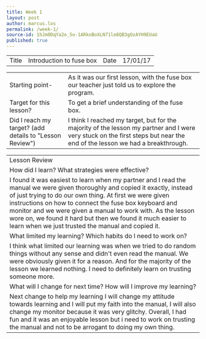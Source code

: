 ```yaml
---
title: Week 1
layout: post
author: marcus.los
permalink: /week-1/
source-id: 1hJm0DqYa2o_5o-1ARkoBoXLN71le8QB3gOzAYH9EUaU
published: true
---
```

<table>
  <tr>
    <td>Title</td>
    <td>Introduction to fuse box</td>
    <td>Date</td>
    <td>17/01/17</td>
  </tr>
</table>


<table>
  <tr>
    <td>Starting point-</td>
    <td>As it was our first lesson, with the fuse box our teacher just told us to explore the program.</td>
  </tr>
  <tr>
    <td>Target for this lesson?</td>
    <td>To get a brief understanding of the fuse box.</td>
  </tr>
  <tr>
    <td>Did I reach my target? 
(add details to "Lesson Review")</td>
    <td> I think I reached my target, but for the majority of the lesson my partner and I were very stuck on the first steps but near the end of the lesson we had a breakthrough.</td>
  </tr>
</table>


<table>
  <tr>
    <td>Lesson Review</td>
  </tr>
  <tr>
    <td>How did I learn? What strategies were effective? </td>
  </tr>
  <tr>
    <td>I found it was easiest to learn when my partner and I read the manual we were given thoroughly and copied it exactly, instead of just trying to do our own thing. At first we were given instructions on how to connect the fuse box keyboard and monitor and we were given a manual to work with. As the lesson wore on, we found it hard but then we found it much easier to learn when we just trusted the manual and copied it.</td>
  </tr>
  <tr>
    <td>What limited my learning? Which habits do I need to work on? </td>
  </tr>
  <tr>
    <td>I think what limited our learning was when we tried to do random things without any sense and didn't even read the manual. We were obviously given it for a reason. And for the majority of the lesson we learned nothing. I need to definitely learn on trusting someone more.</td>
  </tr>
  <tr>
    <td>What will I change for next time? How will I improve my learning?</td>
  </tr>
  <tr>
    <td>Next change to help my learning I will change my attitude towards learning and I will put my faith into the manual, I will also change my monitor because it was very glitchy. Overall, I had fun and it was an enjoyable lesson but i need to work on trusting the manual and not to be arrogant to doing my own thing.</td>
  </tr>
</table>


